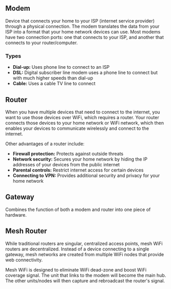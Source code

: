 ## Modem

Device that connects your home to your ISP (internet service provider) through a physical connection. The modem translates the data from your ISP into a format that your home network devices can use. Most modems have two connection ports: one that connects to your ISP, and another that connects to your router/computer.

### Types

- **Dial-up:** Uses phone line to connect to an ISP
- **DSL:** Digital subscriber line modem uses a phone line to connect but with much higher speeds than dial-up
- **Cable:** Uses a cable TV line to connect

## Router

When you have multiple devices that need to connect to the internet, you want to use those devices over WiFi, which requires a router. Your router connects those devices to your home network or WiFi network, which then enables your devices to communicate wirelessly and connect to the internet.

Other advantages of a router include:

- **Firewall protection:** Protects against outside threats
- **Network security:** Secures your home network by hiding the IP addresses of your devices from the public internet
- **Parental controls:** Restrict internet access for certain devices
- **Connecting to VPN:** Provides additional security and privacy for your home network

## Gateway

Combines the function of both a modem and router into one piece of hardware.

## Mesh Router

While traditional routers are singular, centralized access points, mesh WiFi routers are decentralized. Instead of a device connecting to a single gateway, mesh networks are created from multiple WiFi nodes that provide web connectivity.

Mesh WiFi is designed to eliminate WiFi dead-zone and boost WiFi coverage signal. The unit that links to the modem will become the main hub. The other units/nodes will then capture and rebroadcast the router's signal.

